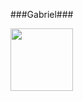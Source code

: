 ###Gabriel###




<p><img align=left src="https://c.tenor.com/AfmxAKK5-j4AAAAC/madara-uchiha-sharingan.gif" width=100 >

